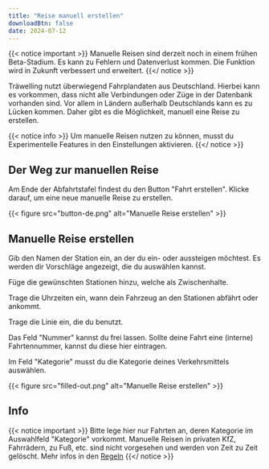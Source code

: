 ```yaml
---
title: "Reise manuell erstellen"
downloadBtn: false
date: 2024-07-12
---
```


{{< notice important >}}
Manuelle Reisen sind derzeit noch in einem frühen Beta-Stadium. Es kann zu Fehlern und Datenverlust kommen.
Die Funktion wird in Zukunft verbessert und erweitert.
{{</ notice >}}

Träwelling nutzt überwiegend Fahrplandaten aus Deutschland. Hierbei kann es vorkommen, dass nicht alle Verbindungen
oder Züge in der Datenbank vorhanden sind. Vor allem in Ländern außerhalb Deutschlands kann es zu Lücken kommen.
Daher gibt es die Möglichkeit, manuell eine Reise zu erstellen.

{{< notice info >}}
Um manuelle Reisen nutzen zu können, musst du Experimentelle Features in den Einstellungen aktivieren.
{{</ notice >}}

## Der Weg zur manuellen Reise
Am Ende der Abfahrtstafel findest du den Button "Fahrt erstellen". Klicke darauf, um eine neue manuelle Reise zu erstellen.

{{< figure src="button-de.png" alt="Manuelle Reise erstellen" >}}

## Manuelle Reise erstellen
Gib den Namen der Station ein, an der du ein- oder aussteigen möchtest. Es werden dir Vorschläge angezeigt, die du auswählen kannst.

Füge die gewünschten Stationen hinzu, welche als Zwischenhalte.

Trage die Uhrzeiten ein, wann dein Fahrzeug an den Stationen abfährt oder ankommt.

Trage die Linie ein, die du benutzt.

Das Feld "Nummer" kannst du frei lassen. Sollte deine Fahrt eine (interne) Fahrtennummer, kannst du diese hier eintragen.

Im Feld "Kategorie" musst du die Kategorie deines Verkehrsmittels auswählen.


{{< figure src="filled-out.png" alt="Manuelle Reise erstellen" >}}

## Info

{{< notice important >}}
Bitte lege hier nur Fahrten an, deren Kategorie im Auswahlfeld "Kategorie" vorkommt.
Manuelle Reisen in privaten KfZ, Fahrrädern, zu Fuß, etc. sind nicht vorgesehen und werden von Zeit zu Zeit gelöscht.
Mehr infos in den [Regeln](/rules/#manuelle-fahrten)
{{</ notice >}}
